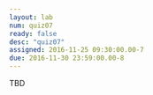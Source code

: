 ```yaml
---
layout: lab 
num: quiz07 
ready: false
desc: "quiz07"
assigned: 2016-11-25 09:30:00.00-7
due: 2016-11-30 23:59:00.00-8
---
```

TBD
